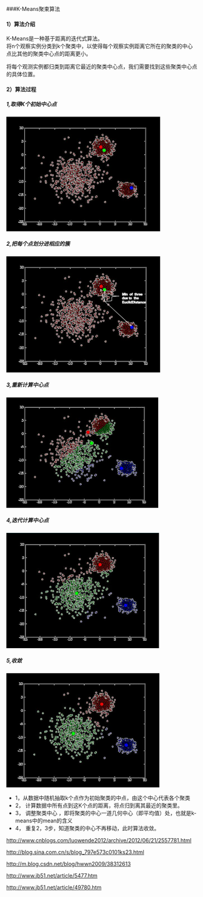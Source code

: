 ###K-Means聚束算法

#### 1）算法介绍
K-Means是一种基于距离的迭代式算法。  
将n个观察实例分类到k个聚类中，以使得每个观察实例距离它所在的聚类的中心点比其他的聚类中心点的距离更小。  

将每个观测实例都归类到距离它最近的聚类中心点，我们需要找到这些聚类中心点的具体位置。  

#### 2）算法过程

##### 1,取得K个初始中心点
![hello world](images/k001.png)

##### 2,把每个点划分进相应的簇
![hello world](images/k002.png)

##### 3,重新计算中心点
![hello world](images/k003.png)

##### 4,迭代计算中心点
![hello world](images/k004.png)

##### 5,收敛
![hello world](images/k005.png)

* 1，从数据中随机抽取k个点作为初始聚类的中点，由这个中心代表各个聚类
* 2， 计算数据中所有点到这K个点的距离，将点归到离其最近的聚类里。
* 3， 调整聚类中心 ，即将聚类的中心一道几何中心（即平均值）处，也就是k-means中的mean的含义
* 4， 重复2，3步，知道聚类的中心不再移动，此时算法收敛。


http://www.cnblogs.com/luowende2012/archive/2012/06/21/2557781.html

http://blog.sina.com.cn/s/blog_797e573c0101ks23.html

http://m.blog.csdn.net/blog/hwwn2009/38312613





http://www.jb51.net/article/5477.htm

http://www.jb51.net/article/49780.htm